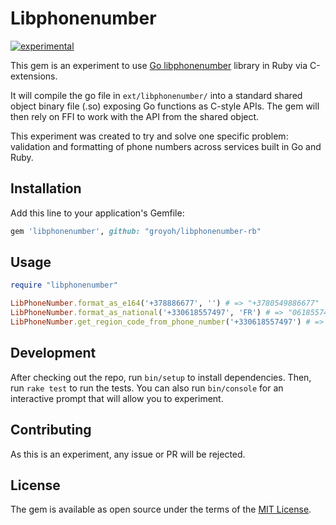 # Libphonenumber

[![experimental](http://badges.github.io/stability-badges/dist/experimental.svg)](http://github.com/badges/stability-badges)

This gem is an experiment to use [Go libphonenumber](https://github.com/ttacon/libphonenumber) library in Ruby via C-extensions.

It will compile the go file in `ext/libphonenumber/` into a standard shared
object binary file (.so) exposing Go functions as C-style APIs. The gem will
then rely on FFI to work with the API from the shared object.

This experiment was created to try and solve one specific problem: validation
and formatting of phone numbers across services built in Go and Ruby.

## Installation

Add this line to your application's Gemfile:

```ruby
gem 'libphonenumber', github: "groyoh/libphonenumber-rb"
```

## Usage

```ruby
require "libphonenumber"

LibPhoneNumber.format_as_e164('+378886677', '') # => "+3780549886677"
LibPhoneNumber.format_as_national('+330618557497', 'FR') # => "0618557497"
LibPhoneNumber.get_region_code_from_phone_number('+330618557497') # => "FR"
```

## Development

After checking out the repo, run `bin/setup` to install dependencies. Then, run `rake test` to run the tests. You can also run `bin/console` for an interactive prompt that will allow you to experiment.

## Contributing

As this is an experiment, any issue or PR will be rejected.

## License

The gem is available as open source under the terms of the [MIT License](http://opensource.org/licenses/MIT).

